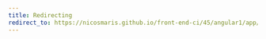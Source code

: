 ```yaml
---
title: Redirecting
redirect_to: https://nicosmaris.github.io/front-end-ci/45/angular1/app/index.html
---
```

